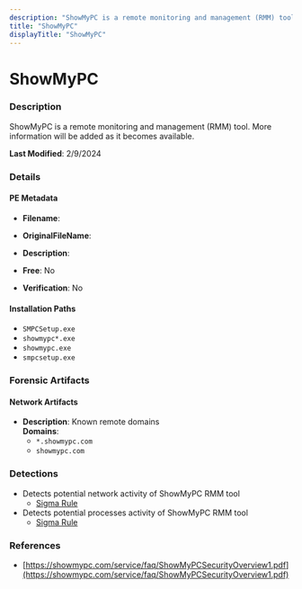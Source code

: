 ```yaml
---
description: "ShowMyPC is a remote monitoring and management (RMM) tool. More information will be added as it becomes available."
title: "ShowMyPC"
displayTitle: "ShowMyPC"
---
```




# ShowMyPC


### Description

ShowMyPC is a remote monitoring and management (RMM) tool. More information will be added as it becomes available.



**Last Modified**: 2/9/2024

### Details


#### PE Metadata
- **Filename**: 
- **OriginalFileName**: 
- **Description**: 


- **Free**: No

- **Verification**: No




#### Installation Paths
- `SMPCSetup.exe`
- `showmypc*.exe`
- `showmypc.exe`
- `smpcsetup.exe`

### Forensic Artifacts




#### Network Artifacts
- **Description**: Known remote domains
<br/>**Domains**:
    - `*.showmypc.com`
    - `showmypc.com`


### Detections
- Detects potential network activity of ShowMyPC RMM tool
  - [Sigma Rule](https://github.com/magicsword-io/LOLRMM/blob/main/detections/sigma/showmypc_network_sigma.yml)
- Detects potential processes activity of ShowMyPC RMM tool
  - [Sigma Rule](https://github.com/magicsword-io/LOLRMM/blob/main/detections/sigma/showmypc_processes_sigma.yml)

### References
- [https://showmypc.com/service/faq/ShowMyPCSecurityOverview1.pdf](https://showmypc.com/service/faq/ShowMyPCSecurityOverview1.pdf)


